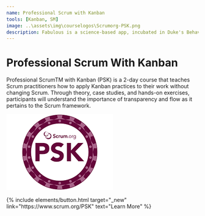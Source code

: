```yaml
---
name: Professional Scrum with Kanban
tools: [Kanban, SM]
image: ..\assets\img\courselogos\Scrumorg-PSK.png
description: Fabulous is a science-based app, incubated in Duke's Behavioral Economics Lab, that will help you build healthy rituals into your life, just like an elite athlete.
---
```


# Professional Scrum With Kanban

Professional ScrumTM with Kanban (PSK) is a 2-day course that teaches Scrum practitioners how to apply Kanban practices to their work without changing Scrum. Through theory, case studies, and hands-on exercises, participants will understand the importance of transparency and flow as it pertains to the Scrum framework.

![preview](..\assets\img\courselogos\Scrumorg-PSK.png)

<p class="text-center">
{% include elements/button.html target="_new" link="https://www.scrum.org/PSK" text="Learn More" %}
</p>
